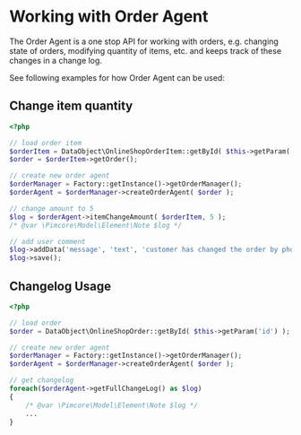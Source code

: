 # Working with Order Agent

The Order Agent is a one stop API for working with orders, e.g. changing state of orders, modifying quantity of items, etc.
and keeps track of these changes in a change log. 

See following examples for how Order Agent can be used: 

## Change item quantity
```php
<?php

// load order item
$orderItem = DataObject\OnlineShopOrderItem::getById( $this->getParam('id') );
$order = $orderItem->getOrder();

// create new order agent
$orderManager = Factory::getInstance()->getOrderManager();
$orderAgent = $orderManager->createOrderAgent( $order );

// change amount to 5
$log = $orderAgent->itemChangeAmount( $orderItem, 5 );
/* @var \Pimcore\Model\Element\Note $log */

// add user comment
$log->addData('message', 'text', 'customer has changed the order by phone');
$log->save();

```

## Changelog Usage
```php
<?php

// load order
$order = DataObject\OnlineShopOrder::getById( $this->getParam('id') );

// create new order agent
$orderManager = Factory::getInstance()->getOrderManager();
$orderAgent = $orderManager->createOrderAgent( $order );

// get changelog
foreach($orderAgent->getFullChangeLog() as $log)
{
    /* @var \Pimcore\Model\Element\Note $log */
    ...
}
```
